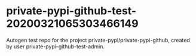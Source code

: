 # private-pypi-github-test-20200321065303466149
Autogen test repo for the project private-pypi/private-pypi-github, created by user private-pypi-github-test-admin.
